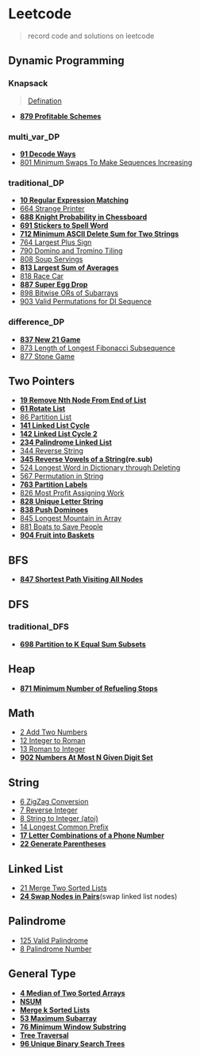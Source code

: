 # Leetcode

> record code and solutions on leetcode

## Dynamic Programming

### Knapsack

> [Defination](https://baike.baidu.com/item/背包问题/2416931?fr=aladdin)

- **[879 Profitable Schemes](/DP/knapsack/879.md)**

### multi_var_DP

- **[91 Decode Ways](/DP/multivarDP/91.md)**
- [801 Minimum Swaps To Make Sequences Increasing](/DP/multivarDP/801.md)

### traditional_DP

- **[10 Regular Expression Matching](/DP/traditionalDP/10.md)**
- [664 Strange Printer](/DP/traditionalDP/664.md)
- **[688 Knight Probability in Chessboard](/DP/traditionalDP/688.md)**
- **[691 Stickers to Spell Word](/DP/traditionalDP/691.md)**
- **[712 Minimum ASCII Delete Sum for Two Strings](/DP/traditionalDP/712.md)**
- [764 Largest Plus Sign](/DP/traditionalDP/764.md)
- [790 Domino and Tromino Tiling](/DP/traditionalDP/790.md)
- [808 Soup Servings](/DP/traditionalDP/808.md)
- **[813 Largest Sum of Averages](/DP/traditionalDP/813.md)**
- [818 Race Car](/DP/traditionalDP/818.md)
- **[887 Super Egg Drop](/DP/traditionalDP/887.md)**
- [898 Bitwise ORs of Subarrays](/DP/traditionalDP/898.md)
- [903 Valid Permutations for DI Sequence](/DP/traditionalDP/903.md)

### difference_DP

- **[837 New 21 Game](/DP/differenceDP/837.md)**
- [873 Length of Longest Fibonacci Subsequence](/DP/differenceDP/873.md)
- [877 Stone Game](/DP/differenceDP/877.md)

## Two Pointers

- **[19 Remove Nth Node From End of List](/TP/19.md)**
- **[61 Rotate List](/TP/61.md)**
- [86 Partition List](/TP/86.md)
- **[141 Linked List Cycle](/TP/141.md)**
- **[142 Linked List Cycle 2](/TP/142.md)**
- **[234 Palindrome Linked List](/TP/234.md)**
- [344 Reverse String](/TP/344.md)
- **[345 Reverse Vowels of a String](/TP/345.md)(re.sub)**
- [524 Longest Word in Dictionary through Deleting](/TP/524.md)
- [567 Permutation in String](/TP/567.md)
- **[763 Partition Labels](/TP/763.md)**
- [826 Most Profit Assigning Work](/TP/826.md)
- **[828 Unique Letter String](/TP/828.md)**
- **[838 Push Dominoes](/TP/838.md)**
- [845 Longest Mountain in Array](/TP/845.md)
- [881 Boats to Save People](/TP/881.md)
- **[904 Fruit into Baskets](/TP/904.md)**

## BFS

- **[847 Shortest Path Visiting All Nodes](/BFS/847.md)**

## DFS

### traditional_DFS

- **[698 Partition to K Equal Sum Subsets](/DFS/traditionalDFS/698.md)**

## Heap

- **[871 Minimum Number of Refueling Stops](/Heap/871.md)**

## Math

- [2 Add Two Numbers](/Math/2.md)
- [12 Integer to Roman](/Math/12.md)
- [13 Roman to Integer](/Math/13.md)
- **[902 Numbers At Most N Given Digit Set](/Math/902.md)**

## String

- [6 ZigZag Conversion](/String/6.md)
- [7 Reverse Integer](/String/7.md)
- [8 String to Integer (atoi)](/String/8.md)
- [14 Longest Common Prefix](/String/14.md)
- **[17 Letter Combinations of a Phone Number](/String/17.md)**
- **[22 Generate Parentheses](/String/22.md)**

## Linked List

- [21 Merge Two Sorted Lists](/LL/21.md)
- **[24 Swap Nodes in Pairs](/LL/24.md)**(swap linked list nodes)

## Palindrome

- [125 Valid Palindrome](/Palindrome/125.md)
- [8 Palindrome Number](/Palindrome/8.md)

## General Type

- **[4 Median of Two Sorted Arrays](/General/4.md)**
- **[NSUM](/General/18.md)**
- **[Merge k Sorted Lists](/General/23.md)**
- **[53 Maximum Subarray](/General/53.md)**
- **[76 Minimum Window Substring](/General/76.md)**
- **[Tree Traversal](/General/traversal.md)**
- **[96 Unique Binary Search Trees](/General/96.md)**
